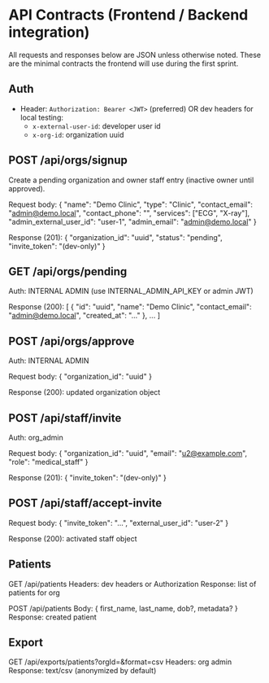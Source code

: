 # API Contracts (Frontend / Backend integration)

All requests and responses below are JSON unless otherwise noted. These are the minimal contracts the frontend will use during the first sprint.

## Auth
- Header: `Authorization: Bearer <JWT>` (preferred) OR dev headers for local testing:
  - `x-external-user-id`: developer user id
  - `x-org-id`: organization uuid

## POST /api/orgs/signup
Create a pending organization and owner staff entry (inactive owner until approved).

Request body:
{
  "name": "Demo Clinic",
  "type": "Clinic",
  "contact_email": "admin@demo.local",
  "contact_phone": "",
  "services": ["ECG", "X-ray"],
  "admin_external_user_id": "user-1",
  "admin_email": "admin@demo.local"
}

Response (201):
{
  "organization_id": "uuid",
  "status": "pending",
  "invite_token": "(dev-only)"
}

## GET /api/orgs/pending
Auth: INTERNAL ADMIN (use INTERNAL_ADMIN_API_KEY or admin JWT)

Response (200):
[
  { "id": "uuid", "name": "Demo Clinic", "contact_email": "admin@demo.local", "created_at": "..." },
  ...
]

## POST /api/orgs/approve
Auth: INTERNAL ADMIN

Request body:
{ "organization_id": "uuid" }

Response (200): updated organization object

## POST /api/staff/invite
Auth: org_admin

Request body:
{ "organization_id": "uuid", "email": "u2@example.com", "role": "medical_staff" }

Response (201):
{ "invite_token": "(dev-only)" }

## POST /api/staff/accept-invite
Request body:
{ "invite_token": "...", "external_user_id": "user-2" }

Response (200): activated staff object

## Patients
GET /api/patients
Headers: dev headers or Authorization
Response: list of patients for org

POST /api/patients
Body: { first_name, last_name, dob?, metadata? }
Response: created patient

## Export
GET /api/exports/patients?orgId=<orgId>&format=csv
Headers: org admin
Response: text/csv (anonymized by default)
